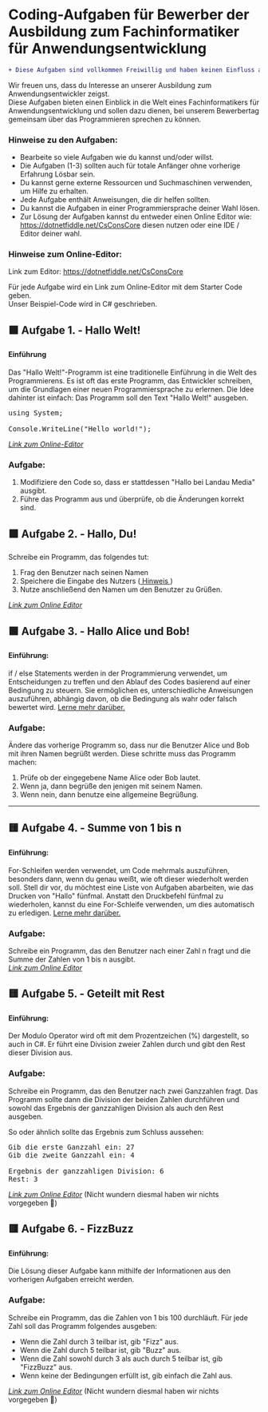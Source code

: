 # Coding-Aufgaben für Bewerber der Ausbildung zum Fachinformatiker für Anwendungsentwicklung

```diff
+ Diese Aufgaben sind vollkommen Freiwillig und haben keinen Einfluss auf die Auswahl der Bewerber.
```

Wir freuen uns, dass du Interesse an unserer Ausbildung zum Anwendungsentwickler zeigst.  
Diese Aufgaben bieten einen Einblick in die Welt eines Fachinformatikers für Anwendungsentwicklung und sollen dazu dienen, bei unserem Bewerbertag gemeinsam über das Programmieren sprechen zu können. 

### Hinweise zu den Aufgaben:

- Bearbeite so viele Aufgaben wie du kannst und/oder willst.
- Die Aufgaben (1-3) sollten auch für totale Anfänger ohne vorherige Erfahrung Lösbar sein.
- Du kannst gerne externe Ressourcen und Suchmaschinen verwenden, um Hilfe zu erhalten.
- Jede Aufgabe enthält Anweisungen, die dir helfen sollten.
- Du kannst die Aufgaben in einer Programmiersprache deiner Wahl lösen.
- Zur Lösung der Aufgaben kannst du entweder einen Online Editor wie: https://dotnetfiddle.net/CsConsCore diesen nutzen oder eine IDE / Editor deiner wahl.

### Hinweise zum Online-Editor:

Link zum Editor: https://dotnetfiddle.net/CsConsCore

Für jede Aufgabe wird ein Link zum Online-Editor mit dem Starter Code geben.  
Unser Beispiel-Code wird in C# geschrieben.

## 🟩 Aufgabe 1. - Hallo Welt!

#### Einführung

Das "Hallo Welt!"-Programm ist eine traditionelle Einführung in die Welt des Programmierens. Es ist oft das erste Programm, das Entwickler schreiben, um die Grundlagen einer neuen Programmiersprache zu erlernen. Die Idee dahinter ist einfach: Das Programm soll den Text "Hallo Welt!" ausgeben.

<pre>
using System;

Console.WriteLine("Hello world!");
</pre>

_[Link zum Online-Editor](https://dotnetfiddle.net/LmPdig)_

### Aufgabe:

1. Modifiziere den Code so, dass er stattdessen "Hallo bei Landau Media" ausgibt.
1. Führe das Programm aus und überprüfe, ob die Änderungen korrekt sind.

## 🟩 Aufgabe 2. - Hallo, Du!

Schreibe ein Programm, das folgendes tut:

1. Frag den Benutzer nach seinen Namen
1. Speichere die Eingabe des Nutzers ([ Hinweis ](https://www.w3schools.com/cs/cs_user_input.php))
1. Nutze anschließend den Namen um den Benutzer zu Grüßen.

_[Link zum Online Editor](https://dotnetfiddle.net/RFTZ76)_

## 🟩 Aufgabe 3. - Hallo Alice und Bob!

#### Einführung:

if / else Statements werden in der Programmierung verwendet, um Entscheidungen zu treffen und den Ablauf des Codes basierend auf einer Bedingung zu steuern. Sie ermöglichen es, unterschiedliche Anweisungen auszuführen, abhängig davon, ob die Bedingung als wahr oder falsch bewertet wird. [Lerne mehr darüber.](https://www.w3schools.com/cs/cs_conditions.php)

### Aufgabe:

Ändere das vorherige Programm so, dass nur die Benutzer Alice und Bob mit ihren Namen begrüßt werden.
Diese schritte muss das Programm machen:

1. Prüfe ob der eingegebene Name Alice oder Bob lautet.
1. Wenn ja, dann begrüße den jenigen mit seinem Namen.
1. Wenn nein, dann benutze eine allgemeine Begrüßung.

---

## 🟨 Aufgabe 4. - Summe von 1 bis n

#### Einführung:

For-Schleifen werden verwendet, um Code mehrmals auszuführen, besonders dann, wenn du genau weißt, wie oft dieser wiederholt werden soll. Stell dir vor, du möchtest eine Liste von Aufgaben abarbeiten, wie das Drucken von "Hallo" fünfmal. Anstatt den Druckbefehl fünfmal zu wiederholen, kannst du eine For-Schleife verwenden, um dies automatisch zu erledigen. [Lerne mehr darüber.](https://www.w3schools.com/cs/cs_for_loop.php)

### Aufgabe:

Schreibe ein Programm, das den Benutzer nach einer Zahl n fragt und die Summe der Zahlen von 1 bis n ausgibt.    
_[Link zum Online Editor](https://dotnetfiddle.net/uLrenO)_

## 🟨 Aufgabe 5. - Geteilt mit Rest

#### Einführung:

Der Modulo Operator wird oft mit dem Prozentzeichen (%) dargestellt, so auch in C#. Er führt eine Division zweier Zahlen durch und gibt den Rest dieser Division aus.

### Aufgabe:

Schreibe ein Programm, das den Benutzer nach zwei Ganzzahlen fragt. Das Programm sollte dann die Division der beiden Zahlen durchführen und sowohl das Ergebnis der ganzzahligen Division als auch den Rest ausgeben.

So oder ähnlich sollte das Ergebnis zum Schluss aussehen:
<pre>
Gib die erste Ganzzahl ein: 27
Gib die zweite Ganzzahl ein: 4

Ergebnis der ganzzahligen Division: 6
Rest: 3
</pre>


_[Link zum Online Editor](https://dotnetfiddle.net/M5hyO2)_ (Nicht wundern diesmal haben wir nichts vorgegeben 🙂)   

## 🟥 Aufgabe 6. - FizzBuzz 

#### Einführung:

Die Lösung dieser Aufgabe kann mithilfe der Informationen aus den vorherigen Aufgaben erreicht werden.

### Aufgabe: 
Schreibe ein Programm, das die Zahlen von 1 bis 100 durchläuft. Für jede Zahl soll das Programm folgendes ausgeben:

- Wenn die Zahl durch 3 teilbar ist, gib "Fizz" aus.
- Wenn die Zahl durch 5 teilbar ist, gib "Buzz" aus.
- Wenn die Zahl sowohl durch 3 als auch durch 5 teilbar ist, gib "FizzBuzz" aus.
- Wenn keine der Bedingungen erfüllt ist, gib einfach die Zahl aus.

_[Link zum Online Editor](https://dotnetfiddle.net/TKhmsN)_ (Nicht wundern diesmal haben wir nichts vorgegeben 🙂)   
